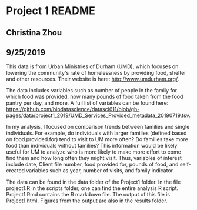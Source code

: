 # Project 1 README
## Christina Zhou
## 9/25/2019

This data is from Urban Ministries of Durham (UMD), which focuses on lowering the community's rate of homelessness by providing food, shelter and other resources. Their website is here: http://www.umdurham.org/.

The data includes variables such as number of people in the family for which food was provided, how many pounds of food taken from the food pantry per day, and more. A full list of variables can be found here: https://github.com/biodatascience/datasci611/blob/gh-pages/data/project1_2019/UMD_Services_Provided_metadata_20190719.tsv.

In my analysis, I focused on comparison trends between families and single individuals. For example, do individuals with larger families (defined based on food.provided.for) tend to visit to UM more often? Do families take more food than individuals without families? This information would be likely useful for UM to analyze who is more likely to make more effort to come find them and how long often they might visit. Thus, variables of interest include date, Client file number, food provided for, pounds of food, and self-created variables such as year, number of visits, and family indicator.

The data can be found in the data folder of the Project1 folder. In the file project1.R in the scripts folder, one can find the entire analysis R script. Project1.Rmd contains the R markdown file. The output of this file is Project1.html. Figures from the output are also in the results folder.

